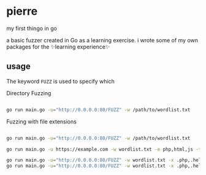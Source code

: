 # pierre

my first thingo in go

a basic fuzzer created in Go as a learning exercise. i wrote some of my own packages for the ✨learning experience✨

## usage

The keyword `FUZZ` is used to specify which

Directory Fuzzing

```bash

go run main.go -u="http://0.0.0.0:80/FUZZ" -w /path/to/wordlist.txt

```

Fuzzing with file extensions

```bash

go run main.go -u="http://0.0.0.0:80/FUZZ" -w /path/to/wordlist.txt

```

```bash
go run main.go -u https://example.com -w wordlist.txt -e php,html,js -t 1000 -c 200 -f 200,404,403

go run main.go -u="http://0.0.0.0:80/FUZZ" -w wordlist.txt -x .php,.help,.txt,.go -fi 200,404 -fe 200,404
go run main.go -u="http://0.0.0.0:80/FUZZ" -w wordlist.txt -x .php,.help,.txt,.go -si 469 -se 469
```
